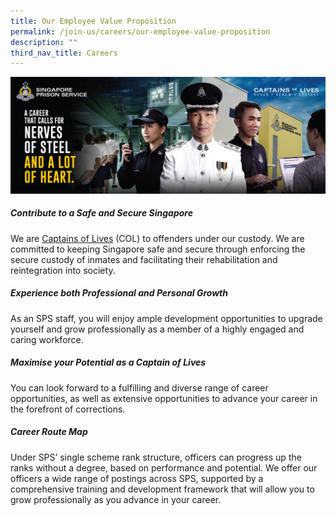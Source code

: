 ```yaml
---
title: Our Employee Value Proposition
permalink: /join-us/careers/our-employee-value-proposition
description: ""
third_nav_title: Careers
---
```

![](/images/Recruitment/Recruitment%20Banner%20New.jpg)


##### **Contribute to a Safe and Secure Singapore**
We are [Captains of Lives](/about-us/captain-of-lives) (COL) to offenders under our custody. We are committed to keeping Singapore safe and secure through enforcing the secure custody of inmates and facilitating their rehabilitation and reintegration into society.

##### **Experience both Professional and Personal Growth**
As an SPS staff, you will enjoy ample development opportunities to upgrade yourself and grow professionally as a member of a highly engaged and caring workforce.

##### **Maximise your Potential as a Captain of Lives**
You can look forward to a fulfilling and diverse range of career opportunities, as well as extensive opportunities to advance your career in the forefront of corrections.

##### **Career Route Map**
Under SPS’ single scheme rank structure, officers can progress up the ranks without a degree, based on performance and potential. We offer our officers a wide range of postings across SPS, supported by a comprehensive training and development framework that will allow you to grow professionally as you advance in your career.